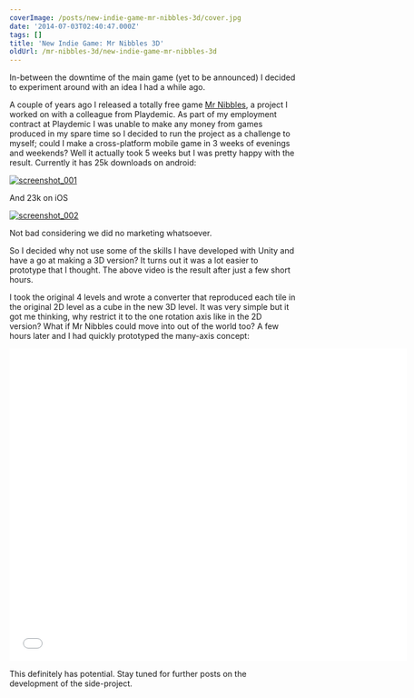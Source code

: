 ```yaml
---
coverImage: /posts/new-indie-game-mr-nibbles-3d/cover.jpg
date: '2014-07-03T02:40:47.000Z'
tags: []
title: 'New Indie Game: Mr Nibbles 3D'
oldUrl: /mr-nibbles-3d/new-indie-game-mr-nibbles-3d
---
```


In-between the downtime of the main game (yet to be announced) I decided to experiment around with an idea I had a while ago.

<!-- more -->

A couple of years ago I released a totally free game [Mr Nibbles](https://www.mikecann.co.uk/portfolio/mr-nibbles-2/), a project I worked on with a colleague from Playdemic. As part of my employment contract at Playdemic I was unable to make any money from games produced in my spare time so I decided to run the project as a challenge to myself; could I make a cross-platform mobile game in 3 weeks of evenings and weekends? Well it actually took 5 weeks but I was pretty happy with the result. Currently it has 25k downloads on android:

[![screenshot_001](https://www.mikecann.co.uk/wp-content/uploads/2014/07/screenshot_001-1024x492.png)](https://www.mikecann.co.uk/wp-content/uploads/2014/07/screenshot_001.png)

And 23k on iOS

[![screenshot_002](https://www.mikecann.co.uk/wp-content/uploads/2014/07/screenshot_002-1024x539.png)](https://www.mikecann.co.uk/wp-content/uploads/2014/07/screenshot_002.png)

Not bad considering we did no marketing whatsoever.

So I decided why not use some of the skills I have developed with Unity and have a go at making a 3D version? It turns out it was a lot easier to prototype that I thought. The above video is the result after just a few short hours.

I took the original 4 levels and wrote a converter that reproduced each tile in the original 2D level as a cube in the new 3D level. It was very simple but it got me thinking, why restrict it to the one rotation axis like in the 2D version? What if Mr Nibbles could move into out of the world too? A few hours later and I had quickly prototyped the many-axis concept:

<iframe width="700" height="550" src="//www.youtube.com/embed/7PXOmtRZdTI" frameborder="0" allowfullscreen></iframe>

This definitely has potential. Stay tuned for further posts on the development of the side-project.

